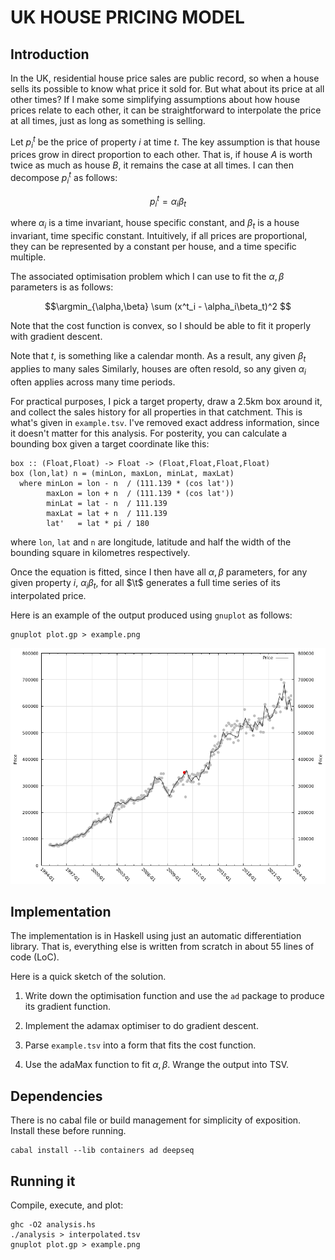 # UK HOUSE PRICING MODEL

## Introduction

In the UK, residential house price sales are public record,
so when a house sells its possible to know what price it
sold for. But what about its price at all other times? If I
 make some simplifying assumptions about how house prices
relate to each other, it can be straightforward to interpolate
the price at all times, just as long as something is selling.

Let $p^t_i$ be the price of property $i$ at time $t$. The key
assumption is that house prices grow in direct proportion to
each other. That is, if house $A$ is worth twice as much as
house $B$, it remains the case at all times. I can then
decompose $p^t_i$ as follows:

$$ p^t_i = \alpha_i\beta_t $$

where $\alpha_i$ is a time invariant, house specific constant,
and $\beta_t$ is a house invariant, time specific constant.
Intuitively, if all prices are proportional, they can be
represented by a constant per house, and a time specific 
multiple.

The associated optimisation problem which I can use to fit the
$\alpha,\beta$ parameters is as follows:

$$\argmin_{\alpha,\beta} \sum (x^t_i - \alpha_i\beta_t)^2 $$

Note that the cost function is convex, so I should be able to
fit it properly with gradient descent.

Note that $t$, is something like a calendar month. As a result,
any given $\beta_t$ applies to many sales Similarly, houses are
often resold, so any given $\alpha_i$ often applies across many
time periods.

For practical purposes, I pick a target property, draw a 2.5km
box around it, and collect the sales history for all properties
in that catchment. This is what's given in `example.tsv`. I've
removed exact address information, since it doesn't matter for
this analysis. For posterity, you can calculate a bounding box
given a target coordinate like this:

```
box :: (Float,Float) -> Float -> (Float,Float,Float,Float)
box (lon,lat) n = (minLon, maxLon, minLat, maxLat)
  where minLon = lon - n  / (111.139 * (cos lat'))
        maxLon = lon + n  / (111.139 * (cos lat'))
        minLat = lat - n  / 111.139
        maxLat = lat + n  / 111.139
        lat'   = lat * pi / 180
```
where `lon`, `lat` and `n` are longitude, latitude and half the
width of the bounding square in kilometres respectively.

Once the equation is fitted, since I then have all $\alpha,\beta$
parameters, for any given property $i$, $\alpha_i\beta_t$, for
all $\t$ generates a full time series of its interpolated price.

Here is an example of the output produced using `gnuplot` as
follows:

```
gnuplot plot.gp > example.png
``` 

![Interpolated price series example](example.png)


## Implementation

The implementation is in Haskell using just an automatic
differentiation library. That is, everything else is written
from scratch in about 55 lines of code (LoC).

Here is a quick sketch of the solution.

1. Write down the optimisation function and use the `ad`
   package to produce its gradient function.

2. Implement the adamax optimiser to do gradient descent.

3. Parse `example.tsv` into a form that fits the cost function.

4. Use the adaMax function to fit $\alpha,\beta$. Wrange the
   output into TSV.

## Dependencies

There is no cabal file or build management for simplicity of 
exposition. Install these before running.

```
cabal install --lib containers ad deepseq
```

## Running it

Compile, execute, and plot:

```
ghc -O2 analysis.hs
./analysis > interpolated.tsv
gnuplot plot.gp > example.png
```
